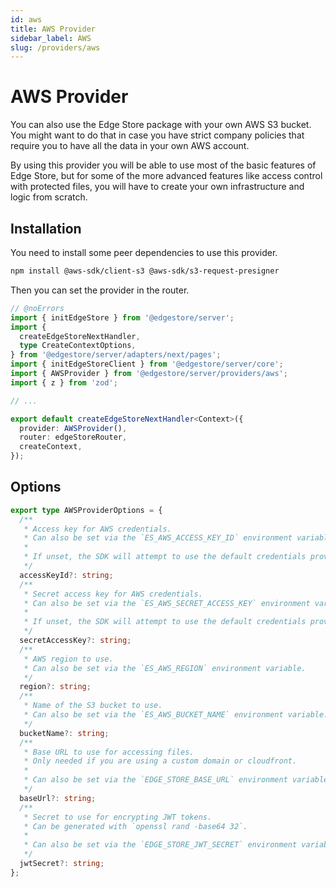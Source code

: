```yaml
---
id: aws
title: AWS Provider
sidebar_label: AWS
slug: /providers/aws
---
```


# AWS Provider

You can also use the Edge Store package with your own AWS S3 bucket. You might want to do that in case you have strict company policies that require you to have all the data in your own AWS account.

By using this provider you will be able to use most of the basic features of Edge Store, but for some of the more advanced features like access control with protected files, you will have to create your own infrastructure and logic from scratch.

## Installation

You need to install some peer dependencies to use this provider.

```bash
npm install @aws-sdk/client-s3 @aws-sdk/s3-request-presigner
```

Then you can set the provider in the router.

```ts twoslash {7, 13}
// @noErrors
import { initEdgeStore } from '@edgestore/server';
import {
  createEdgeStoreNextHandler,
  type CreateContextOptions,
} from '@edgestore/server/adapters/next/pages';
import { initEdgeStoreClient } from '@edgestore/server/core';
import { AWSProvider } from '@edgestore/server/providers/aws';
import { z } from 'zod';

// ...

export default createEdgeStoreNextHandler<Context>({
  provider: AWSProvider(),
  router: edgeStoreRouter,
  createContext,
});
```

## Options

```ts
export type AWSProviderOptions = {
  /**
   * Access key for AWS credentials.
   * Can also be set via the `ES_AWS_ACCESS_KEY_ID` environment variable.
   *
   * If unset, the SDK will attempt to use the default credentials provider chain.
   */
  accessKeyId?: string;
  /**
   * Secret access key for AWS credentials.
   * Can also be set via the `ES_AWS_SECRET_ACCESS_KEY` environment variable.
   *
   * If unset, the SDK will attempt to use the default credentials provider chain.
   */
  secretAccessKey?: string;
  /**
   * AWS region to use.
   * Can also be set via the `ES_AWS_REGION` environment variable.
   */
  region?: string;
  /**
   * Name of the S3 bucket to use.
   * Can also be set via the `ES_AWS_BUCKET_NAME` environment variable.
   */
  bucketName?: string;
  /**
   * Base URL to use for accessing files.
   * Only needed if you are using a custom domain or cloudfront.
   *
   * Can also be set via the `EDGE_STORE_BASE_URL` environment variable.
   */
  baseUrl?: string;
  /**
   * Secret to use for encrypting JWT tokens.
   * Can be generated with `openssl rand -base64 32`.
   * 
   * Can also be set via the `EDGE_STORE_JWT_SECRET` environment variable.
   */
  jwtSecret?: string;
};
```
